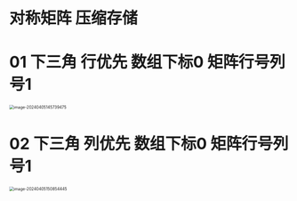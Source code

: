 # 对称矩阵 压缩存储



# 01 下三角 行优先 数组下标0 矩阵行号列号1

<img src="https://cvp.oss-cn-shanghai.aliyuncs.com/picgo/202404051457718.png" alt="image-20240405145739475" style="zoom:50%;" />



# 02 下三角 列优先 数组下标0 矩阵行号列号1

<img src="https://cvp.oss-cn-shanghai.aliyuncs.com/picgo/202404051508800.png" alt="image-20240405150854445" style="zoom:50%;" />